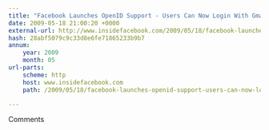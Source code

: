 ```yaml
---
title: "Facebook Launches OpenID Support - Users Can Now Login With Gmail Accounts"
date: 2009-05-18 21:00:20 +0000
external-url: http://www.insidefacebook.com/2009/05/18/facebook-launches-openid-support-users-can-now-login-with-a-gmail-account/
hash: 28abf5079c9c33d8e6fe71865233b9b7
annum:
    year: 2009
    month: 05
url-parts:
    scheme: http
    host: www.insidefacebook.com
    path: /2009/05/18/facebook-launches-openid-support-users-can-now-login-with-a-gmail-account/

---
```


Comments
